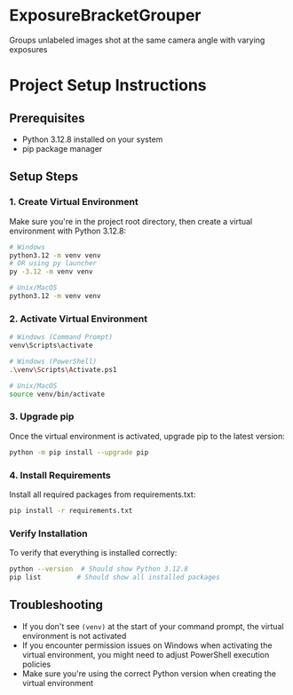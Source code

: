 # ExposureBracketGrouper
Groups unlabeled images shot at the same camera angle with varying exposures



# Project Setup Instructions

## Prerequisites
- Python 3.12.8 installed on your system
- pip package manager

## Setup Steps

### 1. Create Virtual Environment
Make sure you're in the project root directory, then create a virtual environment with Python 3.12.8:

```bash
# Windows
python3.12 -m venv venv
# OR using py launcher
py -3.12 -m venv venv

# Unix/MacOS
python3.12 -m venv venv
```

### 2. Activate Virtual Environment

```bash
# Windows (Command Prompt)
venv\Scripts\activate

# Windows (PowerShell)
.\venv\Scripts\Activate.ps1

# Unix/MacOS
source venv/bin/activate
```

### 3. Upgrade pip
Once the virtual environment is activated, upgrade pip to the latest version:

```bash
python -m pip install --upgrade pip
```

### 4. Install Requirements
Install all required packages from requirements.txt:

```bash
pip install -r requirements.txt
```

### Verify Installation
To verify that everything is installed correctly:
```bash
python --version  # Should show Python 3.12.8
pip list         # Should show all installed packages
```

## Troubleshooting
- If you don't see `(venv)` at the start of your command prompt, the virtual environment is not activated
- If you encounter permission issues on Windows when activating the virtual environment, you might need to adjust PowerShell execution policies
- Make sure you're using the correct Python version when creating the virtual environment
